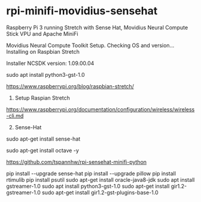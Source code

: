 # rpi-minifi-movidius-sensehat
Raspberry Pi 3 running Stretch with Sense Hat, Movidius Neural Compute Stick VPU and Apache MiniFi


Movidius Neural Compute Toolkit Setup.
Checking OS and version...
Installing on Raspbian Stretch

Installer NCSDK version: 1.09.00.04

 sudo apt install python3-gst-1.0
 
 
 
 https://www.raspberrypi.org/blog/raspbian-stretch/
 
 1.  Setup Raspian Stretch
 
 https://www.raspberrypi.org/documentation/configuration/wireless/wireless-cli.md
 
 2.  Sense-Hat
 
 sudo apt-get install sense-hat
 
 sudo apt-get install octave -y
 
 
 
 https://github.com/tspannhw/rpi-sensehat-minifi-python
 
 
pip install --upgrade sense-hat
pip install --upgrade pillow
pip install rtimulib
pip install psutil
sudo apt-get install oracle-java8-jdk
sudo apt install gstreamer-1.0
sudo apt install python3-gst-1.0
sudo apt-get install gir1.2-gstreamer-1.0
sudo apt-get install gir1.2-gst-plugins-base-1.0
